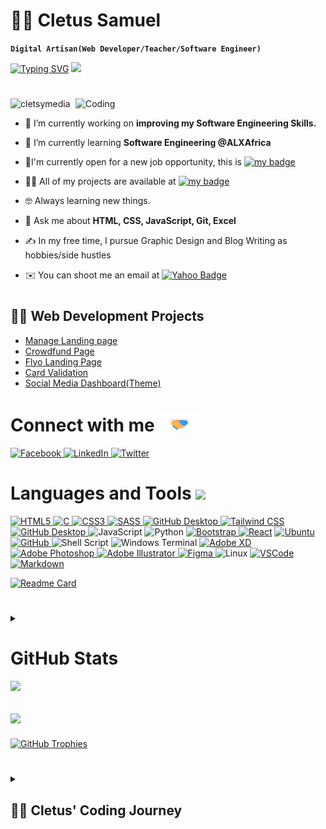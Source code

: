 <!-- <h1 align="center">Hi There👋,
<br>I'm Cletus Samuel
</h1> -->
# 🏄‍♂️ Cletus Samuel

**`Digital Artisan(Web Developer/Teacher/Software Engineer)`**

<a href="https://git.io/typing-svg"><img src="https://readme-typing-svg.demolab.com?font=Fira+Code&size=24&pause=1000&color=FFE21C&width=800&lines=I'm+a+passionate+Frontend+Web+Developer+from+Nigeria;a+tech+savvy%2C+and+I+love+coding.+" alt="Typing SVG" /></a>
<img src="https://raw.githubusercontent.com/thompsonemerson/thompsonemerson/master/cover-thompson.png">

#
<!-- <img src="https://camo.githubusercontent.com/ba9f3bd30647e352a3f5e1e45eb45c6ec7bad6155cd16aaedf4a426738da0ca5/68747470733a2f2f696e646f616e616c79746963612e636f6d2f7374617469632f696d616765732f62616e6e6572722e676966"> -->
<img align="right" alt="Coding" width="400" src="https://raw.githubusercontent.com/7oSkaaa/7oSkaaa/main/Images/Right_Side.gif">
<p align="left"> <img src="https://komarev.com/ghpvc/?username=cletsymedia&label=Profile%20views&color=0e75b6&style=flat" alt="cletsymedia" /> </p>

- 🔭 I’m currently working on **improving my Software Engineering Skills.**

- 🌱 I’m currently learning **Software Engineering @ALXAfrica**

- 👨I'm currently open for a new job opportunity, this is [![my badge](https://badgen.net/badge/My/Porfolio/6001D2?icon=WebAuthn)](https://cletsymedia.github.io/Prof-Portfolio/)
- 👨‍💻 All of my projects are available at [![my badge](https://badgen.net/badge/My/Porfolio/6001D2?icon=WebAuthn)](https://cletsymedia.github.io/Prof-Portfolio/)

- 🤓 Always learning new things.

- 💬 Ask me about **HTML, CSS, JavaScript, Git, Excel**

- ✍️  In my free time, I pursue Graphic Design and Blog Writing as hobbies/side hustles

- ✉️  You can shoot me an email at [![Yahoo Badge](https://img.shields.io/badge/Yahoo-6001D2?style=flat-square&logo=yahoo&logoColor=white)](mailto:Cletussam12@yahooo.com)

#

<h2>🧑‍💻 Web Development Projects</h2>

* [Manage Landing page](https://cletsymedia.github.io/ManageLandingPage/)
* [Crowdfund Page](https://cletsymedia.github.io/Crowdfunding/)
* [Flyo Landing Page](https://cletsymedia.github.io/Fylo-Dark-Landing--Page/)
* [Card Validation](https://cletsymedia.github.io/Frontendmentor-Interactive-card-details/?#)
* [Social Media Dashboard(Theme)](https://cletsymedia.github.io/Social-media-dashboard-with-theme-switcher/)

#
<!-- Socials -->
<h1 align="left">Connect with me <img height="30px" src="https://raw.githubusercontent.com/0xAbdulKhalid/0xAbdulKhalid/main/assets/mdImages/handshake.gif"></h1>
<p align="left">
<!-- Facebook Badge -->
<a href="https://www.facebook.com/profile.php?id=100076488801469&mibextid=ZbWKwL">
  <img alt="Facebook" src="https://img.shields.io/badge/Facebook-%231877F2.svg?&style=for-the-badge&logo=facebook&logoColor=white" />
</a>

<!-- LinkedIn Badge -->
<a href="https://www.linkedin.com/in/cletussamuel">
  <img alt="LinkedIn" src="https://img.shields.io/badge/LinkedIn-%230077B5.svg?&style=for-the-badge&logo=linkedin&logoColor=white" />
</a>

<!-- Twitter Badge -->
<a href="https://twitter.com/cletsymedia">
  <img alt="Twitter" src="https://img.shields.io/badge/Twitter-%231DA1F2.svg?&style=for-the-badge&logo=twitter&logoColor=white" />
</a>
</p>

#
<!---Language and Tools--->
<h1 align="left">Languages and Tools <img height="30px" src="https://camo.githubusercontent.com/beb64ff21c883e318e4f5db5231c2ba4175705bea1c9249e82a41ab375db4f75/68747470733a2f2f6d65646961322e67697068792e636f6d2f6d656469612f51737347456d706b79454f684243623765312f67697068792e6769663f6369643d656366303565343761306e336769316266716e74716d6f62386739616964316f796a327772336473336d67373030626c267269643d67697068792e676966">
</h1>

<p align="left"> <a href="https://getbootstrap.com" target="_blank" rel="noreferrer">
  <img src="https://img.shields.io/badge/html5-%23E34F26.svg?style=for-the-badge&logo=html5&logoColor=white" alt="HTML5" />
  <img src="https://img.shields.io/badge/c-%2300599C.svg?style=for-the-badge&logo=c&logoColor=white" alt="C" />
  <img src="https://img.shields.io/badge/css3-%231572B6.svg?style=for-the-badge&logo=css3&logoColor=white" alt="CSS3" />
  <a href="https://sass-lang.com/">
  <img src="https://img.shields.io/badge/SASS-CC6699?style=for-the-badge&logo=sass&logoColor=white" alt="SASS">
  </a>
  <a href="https://desktop.github.com">
  <img src="https://img.shields.io/badge/GitHub%20Desktop-333?style=for-the-badge&logo=github&logoColor=white" alt="GitHub Desktop">
  </a>
  <a href="https://tailwindcss.com/">
  <img src="https://img.shields.io/badge/Tailwind_CSS-38B2AC?style=for-the-badge&logo=tailwind-css&logoColor=white" alt="Tailwind CSS">
  </a>
  <a href="https://desktop.github.com">
  <img src="https://img.shields.io/badge/GitHub%20Desktop-181717?style=for-the-badge&logo=github&logoColor=white" alt="GitHub Desktop">
  </a>
  <img src="https://img.shields.io/badge/javascript-%23323330.svg?style=for-the-badge&logo=javascript&logoColor=%23F7DF1E" alt="JavaScript" />
  <img src="https://img.shields.io/badge/python-3670A0?style=for-the-badge&logo=python&logoColor=ffdd54" alt="Python" />
  <a href="https://getbootstrap.com/">
  <img src="https://img.shields.io/badge/Bootstrap-7952B3?style=for-the-badge&logo=bootstrap&logoColor=white" alt="Bootstrap">
  </a>
  <a href="https://reactjs.org/"><img src="https://img.shields.io/badge/React-61DAFB.svg?logo=react&logoColor=white&style=for-the-badge&color=333333" alt="React"></a>
  <a href="https://ubuntu.com/">
  <img src="https://img.shields.io/badge/Ubuntu-E95420?style=for-the-badge&logo=ubuntu&logoColor=white" alt="Ubuntu">
  </a>
  <a href="https://github.com/">
  <img src="https://img.shields.io/badge/GitHub-181717?style=for-the-badge&logo=github&logoColor=white" alt="GitHub">
  </a>
  <img src="https://img.shields.io/badge/shell_script-%23121011.svg?style=for-the-badge&logo=gnu-bash&logoColor=white" alt="Shell Script" />
  <img src="https://img.shields.io/badge/Windows%20CLI-%234D4D4D.svg?style=for-the-badge&logo=windows-terminal&logoColor=white" alt="Windows Terminal" />
  <a href="https://www.adobe.com/products/xd.html">
  <img src="https://img.shields.io/badge/Adobe_XD-FF26BE?style=for-the-badge&logo=adobe-xd&logoColor=white" alt="Adobe XD">
  </a>
  <a href="https://www.adobe.com/products/photoshop.html">
  <img src="https://img.shields.io/badge/Adobe_PS-31A8FF?style=for-the-badge&logo=adobe-photoshop&logoColor=white" alt="Adobe Photoshop">
  </a>
  <a href="https://www.adobe.com/products/illustrator.html">
  <img src="https://img.shields.io/badge/Adobe_AI-FF9A00?style=for-the-badge&logo=adobe-illustrator&logoColor=white" alt="Adobe Illustrator">
  </a>
  <a href="https://www.figma.com/">
  <img src="https://img.shields.io/badge/Figma-F24E1E?style=for-the-badge&logo=figma&logoColor=white" alt="Figma">
  </a>
	<img alt="Linux" src="https://img.shields.io/badge/Linux-1F222E?logo=linux&style=for-the-badge">
  <a href="https://code.visualstudio.com/">
  <img src="https://img.shields.io/badge/VS_Code-007ACC?style=for-the-badge&logo=visual-studio-code&logoColor=white" alt="VSCode">
  </a>
  <a href="https://github.com/cletsymedia/your-repo">
  <img src="https://img.shields.io/badge/Markdown-000000?style=for-the-badge&logo=markdown&logoColor=white" alt="Markdown">
 </a>

  </p>

 <a href="https://github.com/cletsymedia/github-readme-stats">
  <img src="https://github-readme-stats.vercel.app/api/pin/?username=cletsymedia&repo=github-readme-stats" alt="Readme Card">
</a>


  #
  
<!-- Github Stats -->
<details>
<summary><h1>GitHub  Stats</h1> <img height="30px" src="https://camo.githubusercontent.com/c0a1ff533f2a741658eb8a0551bd70fb541825ef55f07e8c761aa2795d2e0dfd/68747470733a2f2f6d656469612e67697068792e636f6d2f6d656469612f6959384352426451584f444a5343455249722f67697068792e676966"></summary>

  [![](https://raw.githubusercontent.com/cletsymedia/cletsymedia/master/profile-summary-card-output/outrun/0-profile-details.svg)](https://github.com/vn7n24fzkq/github-profile-summary-cards)
[![](https://raw.githubusercontent.com/cletsymedia/cletsymedia/master/profile-summary-card-output/outrun/1-repos-per-language.svg)](https://github.com/vn7n24fzkq/github-profile-summary-cards) [![](https://raw.githubusercontent.com/cletsymedia/cletsymedia/master/profile-summary-card-output/outrun/2-most-commit-language.svg)](https://github.com/vn7n24fzkq/github-profile-summary-cards)
[![](https://raw.githubusercontent.com/cletsymedia/cletsymedia/master/profile-summary-card-output/outrun/3-stats.svg)](https://github.com/vn7n24fzkq/github-profile-summary-cards) [![](https://raw.githubusercontent.com/cletsymedia/cletsymedia/master/profile-summary-card-output/outrun/4-productive-time.svg)](https://github.com/vn7n24fzkq/github-profile-summary-cards)
[![cletsymedia's Activity Graph](https://github-readme-activity-graph.vercel.app/graph/?username=cletsymedia&bg_color=1F222E&color=F8D866&line=F85D7F&point=FFFFFF&hide_border=true)](https://github.com/ashutosh00710/github-readme-activity-graph)

  </details>
<!-- GitHub Trophies -->

<h2><img width="30px" src="https://user-images.githubusercontent.com/6661165/91657958-61b4fd00-eb00-11ea-9def-dc7ef5367e34.png"></h2> 
<a href="https://github.com/ryo-ma/github-profile-trophy">
  <img align="center" src="https://github-profile-trophy.vercel.app/?username=ryo-ma&column=8&theme=onedark" alt="GitHub Trophies">
</a>

#
<details>
 <summary><h2>👨‍💻 Cletus' Coding Journey</h2></summary>
 "👋 Hi, I'm a passionate and self-taught frontend developer on an exciting coding journey. 💻

Ever since I discovered my love for technology, I've been diving deep into the world of frontend development since 2018. With a strong determination to learn, I've taken my coding skills into my own hands, exploring various online resources, tutorials, and courses.
From the basics of HTML and CSS to the intricacies of JavaScript and modern frameworks like React, I've dedicated countless hours honing my skills and staying up-to-date with the latest industry trends.
Through hands-on projects and collaborations, I've gained valuable experience in building responsive and user-friendly web interfaces and also delve into aspect of software engineering at ALX Africa. I take pride in crafting clean and efficient code that not only looks great but also provides an exceptional user experience.
My journey as a self-taught developer has been filled with challenges, but each obstacle has only fueled my motivation to push further and continuously improve. The ability to transform ideas into tangible digital experiences is what drives my passion for frontend development.
I am always eager to expand my knowledge, explore new technologies, and contribute to exciting projects. As I continue to grow as a developer, I am open to new opportunities and collaborations that allow me to make a positive impact through code.
Let's connect and create something amazing together! 🚀"
<details/>

#

# License 

<!-- License Badge -->
<a href="https://github.com/CletsyMedia/CletsyMedia/blob/master/LICENSE">
  <img alt="License" src="https://img.shields.io/github/license/CletsyMedia/CletsyMedia?style=for-the-badge&logo=github">
</a>


